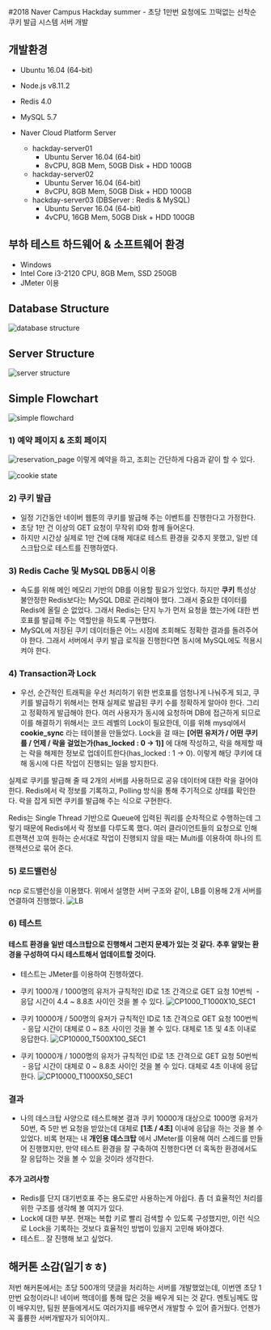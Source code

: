 #2018 Naver Campus Hackday summer - 초당 1만번 요청에도 끄떡없는 선착순 쿠키 발급 시스템 서버 개발

## 개발환경
- Ubuntu 16.04 (64-bit)
- Node.js v8.11.2
- Redis 4.0
- MySQL 5.7

- Naver Cloud Platform Server 
  - hackday-server01
    - Ubuntu Server 16.04 (64-bit)
    - 8vCPU, 8GB Mem, 50GB Disk + HDD 100GB
  - hackday-server02
    - Ubuntu Server 16.04 (64-bit)
    - 8vCPU, 8GB Mem, 50GB Disk + HDD 100GB
  - hackday-server03 (DBServer : Redis & MySQL)
    - Ubuntu Server 16.04 (64-bit)
    - 4vCPU, 16GB Mem, 50GB Disk + HDD 100GB

## 부하 테스트 하드웨어 & 소프트웨어 환경
- Windows
- Intel Core i3-2120 CPU, 8GB Mem, SSD 250GB
- JMeter 이용

## Database Structure
![database structure](https://github.com/hsb0818/NaverHackday2018Summer_CookieServer/blob/master/src/Structure.png?raw=true)

## Server Structure
![server structure](https://github.com/hsb0818/NaverHackday2018Summer_CookieServer/blob/master/src/structure1_1.png?raw=true)

## Simple Flowchart
![simple flowchard](https://github.com/hsb0818/NaverHackday2018Summer_CookieServer/blob/master/src/structure2.png?raw=true)

### 1) 예약 페이지 & 조회 페이지
![reservation_page](https://github.com/hsb0818/NaverHackday2018Summer_CookieServer/blob/master/src/%EC%98%88%EC%95%BD%ED%8E%98%EC%9D%B4%EC%A7%80.PNG?raw=true)
이렇게 예약을 하고, 조회는 간단하게 다음과 같이 할 수 있다.

![cookie state](https://github.com/hsb0818/NaverHackday2018Summer_CookieServer/blob/master/src/%EC%A1%B0%ED%9A%8C%ED%8E%98%EC%9D%B4%EC%A7%80.PNG?raw=true)

### 2) 쿠키 발급
- 일정 기간동안 네이버 웹툰의 쿠키를 발급해 주는 이벤트를 진행한다고 가정한다.
- 초당 1만 건 이상의 GET 요청이 무작위 ID와 함께 들어온다.
- 하지만 시간상 실제로 1만 건에 대해 제대로 테스트 환경을 갖추지 못했고, 일반 데스크탑으로 테스트를 진행하였다.

### 3) Redis Cache 및 MySQL DB동시 이용
- 속도를 위해 메인 메모리 기반의 DB를 이용할 필요가 있었다. 하지만 __쿠키__ 특성상 불안정한 Redis보다는 MySQL DB로 관리해야 했다. 그래서 중요한 데이터를 Redis에 올릴 순 없었다. 그래서 Redis는 단지 누가 먼저 요청을 했는가에 대한 번호표를 발급해 주는 역할만을 하도록 구현했다.
- MySQL에 저장된 쿠키 데이터들은 어느 시점에 조회해도 정확한 결과를 돌려주어야 한다. 그래서 서버에서 쿠키 발급 로직을 진행한다면 동시에 MySQL에도 적용시켜야 한다.

### 4) Transaction과 Lock
- 우선, 순간적인 트래픽을 우선 처리하기 위한 번호표를 엄청나게 나눠주게 되고, 쿠키를 발급하기 위해서는 현재 실제로 발급된 쿠키 수를 정확하게 알아야 한다. 그리고 정확하게 발급해야 한다. 여러 사용자가 동시에 요청하며 DB에 접근하게 되므로 이를 해결하기 위해서는 코드 레벨의 Lock이 필요한데, 이를 위해 mysql에서 __cookie_sync__ 라는 테이블을 만들었다. Lock을 걸 때는 __[어떤 유저가 / 어떤 쿠키를 / 언제 / 락을 걸었는가(has_locked : 0 -> 1)]__ 에 대해 작성하고, 락을 해제할 때는 락을 해제한 정보로 업데이트한다(has_locked : 1 -> 0). 이렇게 해당 쿠키에 대해 동시에 다른 작업이 진행되는 일을 방지한다.

실제로 쿠키를 발급해 줄 때 2개의 서버를 사용하므로 공유 데이터에 대한 락을 걸어야 한다. Redis에서 락 정보를 기록하고, Polling 방식을 통해 주기적으로 상태를 확인한다. 락을 잡게 되면 쿠키를 발급해 주는 식으로 구현한다.

Redis는 Single Thread 기반으로 Queue에 입력된 쿼리를 순차적으로 수행하는데 그렇기 때문에 Redis에서 락 정보를 다루도록 했다. 여러 클라이언트들의 요청으로 인해 트랜잭션 꼬여 원하는 순서대로 작업이 진행되지 않을 때는 Multi를 이용하여 하나의 트랜잭션으로 묶어 준다.

### 5) 로드밸런싱
ncp 로드밸런싱을 이용했다. 위에서 설명한 서버 구조와 같이, LB를 이용해 2개 서버를 연결하여 진행했다.
![LB](https://github.com/hsb0818/NaverHackday2018Summer_CookieServer/blob/master/src/LB.PNG?raw=true)

### 6) 테스트
#### 테스트 환경을 일반 데스크탑으로 진행해서 그런지 문제가 있는 것 같다. 추후 알맞는 환경을 구성하여 다시 테스트해서 업데이트할 것이다.
- 테스트는 JMeter를 이용하여 진행하였다.
- 쿠키 1000개 / 1000명의 유저가 규칙적인 ID로 1초 간격으로 GET 요청 10번씩
  - 응답 시간이 4.4 ~ 8.8초 사이인 것을 볼 수 있다.
![CP1000_T1000X10_SEC1](https://github.com/hsb0818/NaverHackday2018Summer_CookieServer/blob/master/src/CP1000_T1000X10_SEC1.PNG?raw=true)

- 쿠키 10000개 / 500명의 유저가 규칙적인 ID로 1초 간격으로 GET 요청 100번씩
  - 응답 시간이 대체로 0 ~ 8초 사이인 것을 볼 수 있다. 대체로 1초 및 4초 이내로 응답한다.
![CP10000_T500X100_SEC1](https://github.com/hsb0818/NaverHackday2018Summer_CookieServer/blob/master/src/CP10000_T500X100_SEC1.PNG?raw=true)

- 쿠키 10000개 / 1000명의 유저가 규칙적인 ID로 1초 간격으로 GET 요청 50번씩
  - 응답 시간이 대체로 0 ~ 8.8초 사이인 것을 볼 수 있다. 대체로 4초 이내에 응답한다.
![CP10000_T1000X50_SEC1](https://github.com/hsb0818/NaverHackday2018Summer_CookieServer/blob/master/src/CP10000_T1000X50_SEC1.PNG?raw=true)


### 결과
- 나의 데스크탑 사양으로 테스트해본 결과 쿠키 10000개 대상으로 1000명 유저가 50번, 즉 5만 번 요청을 받았는데 대체로 __[1초 / 4초]__ 이내에 응답을 하는 것을 볼 수 있었다. 비록 현재는 내 __개인용 데스크탑__ 에서 JMeter를 이용해 여러 스레드를 만들어 진행했지만, 만약 테스트 환경을 잘 구축하여 진행한다면 더 혹독한 환경에서도 잘 응답하는 것을 볼 수 있을 것이라 생각한다.

#### 추가 고려사항
- Redis를 단지 대기번호표 주는 용도로만 사용하는게 아쉽다. 좀 더 효율적인 처리를 위한 구조를 생각해 볼 여지가 있다.
- Lock에 대한 부분. 현재는 복합 키로 빨리 검색할 수 있도록 구성했지만, 이런 식으로 Lock을 기록하는 것보다 효율적인 방법이 있을지 고민해 봐야겠다.
- 테스트.. 잘 진행해 보고 싶었다.


## 해커톤 소감(일기ㅎㅎ)
저번 해커톤에서는 초당 500개의 댓글을 처리하는 서버를 개발했었는데, 이번엔 초당 1만번 요청이라니! 네이버 핵데이를 통해 많은 것을 배우게 되는 것 같다. 멘토님께도 많이 배우지만, 팀원 분들에게서도 여러가지를 배우면서 개발할 수 있어 즐거웠다. 언젠가 꼭 훌륭한 서버개발자가 되어야지..
